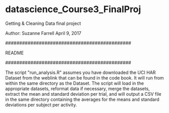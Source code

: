 # datascience_Course3_FinalProj
Getting &amp; Cleaning Data final project

Author: Suzanne Farrell
April 9, 2017

#############################################

README

#############################################

The script "run_analysis.R" assumes you have downloaded the UCI HAR Dataset from the weblink that can be found in the code book. It will run from within the same directory as the Dataset. The script will load in the appropriate datasets, reformat data if necessary, merge the datasets, extract the mean and standard deviation per trial, and will output a CSV file in the same directory containing the averages for the means and standard deviations per subject per activity. 
